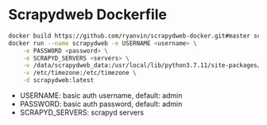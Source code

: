 # Scrapydweb Dockerfile

```bash
docker build https://github.com/ryanvin/scrapydweb-docker.git#master scrapydweb:latest
docker run --name scrapydweb -e USERNAME <username> \
    -e PASSWORD <password> \
    -e SCRAPYD_SERVERS <servers> \
    -v /data/scrapydweb_data:/usr/local/lib/python3.7.11/site-packages/scrapydweb/data \
    -v /etc/timezone:/etc/timezone \
    -d scrapydweb:latest
```

- USERNAME: basic auth username, default: admin
- PASSWORD: basic auth password, default: admin
- SCRAPYD_SERVERS: scrapyd servers
